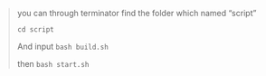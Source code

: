 > you can through terminator find the folder which named “script”
> 
> `cd script`
> 
> And input `bash build.sh`
> 
> then `bash start.sh`
